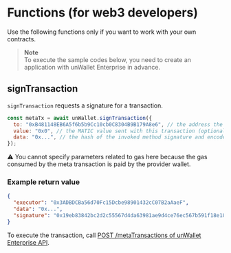 # Functions (for web3 developers)

Use the following functions only if you want to work with your own contracts.

> **Note**\
> To execute the sample codes below, you need to create an application with unWallet Enterprise in advance.

## signTransaction

`signTransaction` requests a signature for a transaction.

```js
const metaTx = await unWallet.signTransaction({
  to: "0xB481148EB6A5f6b5b9Cc10cb0C8304B9B179A8e6", // the address the transaction is directed to
  value: "0x0", // the MATIC value sent with this transaction (optional)
  data: "0x...", // the hash of the invoked method signature and encoded parameters (optional)
});
```

:warning: You cannot specify parameters related to gas here because the gas consumed by the meta transaction is paid by the provider wallet.

### Example return value

```json
{
  "executor": "0x3ADBDCBa56d70Fc15Dcbe98901432cC07B2aAaeF",
  "data": "0x...",
  "signature": "0x19eb83842bc2d2c55567d4da63981ae9d4ce76ec567b591f18e18f4e030c4389331ba3ce0f1549331cb51710881320982b7b7a3632a7d81ca214690ecf3267c51c"
}
```

To execute the transaction, call [POST /metaTransactions of unWallet Enterprise API](https://developers.ent.unwallet.world/ja/latest/unwallet-ent-api.html#post-metatransactions).
